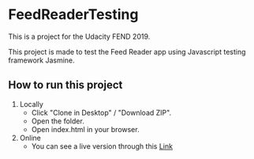# FeedReaderTesting
This is a project for the Udacity FEND 2019. 

This project is made to test the Feed Reader app using Javascript testing framework Jasmine.


## How to run this project
1. Locally
      * Click "Clone in Desktop" / "Download ZIP".
      * Open the folder.
      * Open index.html in your browser.
2. Online
      * You can see a live version through this [Link](https://mostafaanwar.github.io/FeedReaderTesting/)
